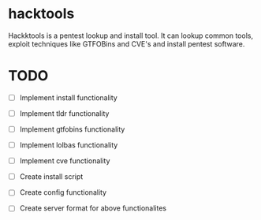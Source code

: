 # hacktools
Hackktools is a pentest lookup and install tool. It can lookup common tools, exploit techniques like GTFOBins and CVE's and install pentest software.


# TODO

- [ ] Implement install functionality
- [ ] Implement tldr functionality
- [ ] Implement gtfobins functionality
- [ ] Implement lolbas functionality
- [ ] Implement cve functionality
- [ ] Create install script
- [ ] Create config functionality
- [ ] Create server format for above functionalites

